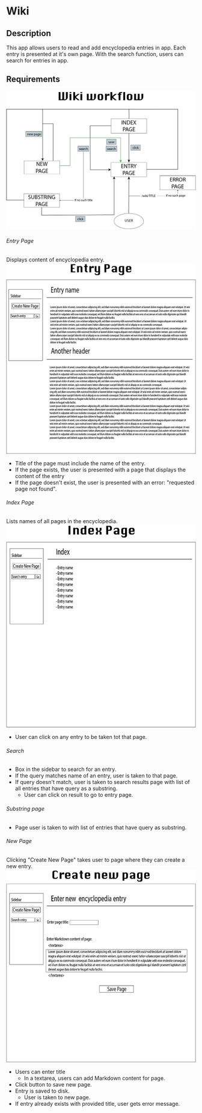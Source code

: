 # Wiki

## Description
This app allows users to read and add encyclopedia entries in app. Each entry is presented at it's own page. With the search function, users can search for entries in app.

## Requirements
![Workflow sketch](/wiki_images/workflow.jpg)

###### Entry Page
Displays content of encyclopedia entry.
![Entry Page sketch](/wiki_images/entry_page.jpg)
- Title of the page must include the name of the entry.
- If the page exists, the user is presented with a page that displays the content of the entry
- If the page doesn't exist, the user is presented with an error: "requested page not found".

###### Index Page
Lists names of all pages in the encyclopedia.
![Index Page sketch](/wiki_images/index_page.jpg)
- User can click on any entry to be taken tot that page.

###### Search
- Box in the sidebar to search for an entry.
- If the query matches name of an entry, user is taken to that page.
- If query doesn't match, user is taken to search results page with list of all entries that have query as a substring.
    - User can click on result to go to entry page.

###### Substring page
- Page user is taken to with list of entries that have
query as substring.

###### New Page
Clicking "Create New Page" takes user to page where they can create a new entry.
![New Page sketch](/wiki_images/create_new_page.jpg)
- Users can enter title
    - In a textarea, users can add Markdown content for page.
- Click button to save new page.
- Entry is saved to disk.
    - User is taken to new page.
- If entry already exists with provided title, user gets error message.
